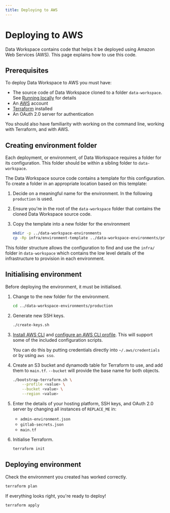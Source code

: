 ```yaml
---
title: Deploying to AWS
---
```

# Deploying to AWS

Data Workspace contains code that helps it be deployed using Amazon Web Services (AWS). This page explains how to use this code.


## Prerequisites

To deploy Data Workspace to AWS you must have:

- The source code of Data Workspace cloned to a folder `data-workspace`. See [Running locally](../development/running-locally.md) for details
- An [AWS](https://aws.amazon.com/) account
- [Terraform](https://developer.hashicorp.com/terraform/) installed
- An OAuth 2.0 server for authentication

You should also have familiarity with working on the command line, working with Terraform, and with AWS.


## Creating environment folder

Each deployment, or environment, of Data Workspace requires a folder for its configuration. This folder should be within a sibling folder to `data-workspace`.

The Data Workspace source code contains a template for this configuration. To create a folder in an appropriate location based on this template:

1. Decide on a meaningful name for the environment. In the following `production` is used.

2. Ensure you're in the root of the `data-workspace` folder that contains the cloned Data Workspace source code.

3. Copy the template into a new folder for the environment

    ```bash
    mkdir -p ../data-workspace-environments
    cp -Rp infra/environment-template ../data-workspace-environments/production
    ```

This folder structure allows the configuration to find and use the `infra/` folder in `data-workspace` which contains the low level details of the infrastructure to provision in each environment.


## Initialising environment

Before deploying the environment, it must be initialised.


1. Change to the new folder for the environment.

    ```bash
    cd ../data-workspace-environments/production
    ```

2. Generate new SSH keys.

    ```bash
    ./create-keys.sh
    ```

3. [Install AWS CLI](https://docs.aws.amazon.com/cli/latest/userguide/getting-started-install.html) and [configure an AWS CLI profile](https://docs.aws.amazon.com/toolkit-for-visual-studio/latest/user-guide/keys-profiles-credentials.html). This will support some of the included configuration scripts.

    You can do this by putting credentials directly into `~/.aws/credentials` or by using `aws sso`.

4. Create an S3 bucket and dynamodb table for Terraform to use, and add them to `main.tf`. `--bucket` will provide the base name for both objects.

    ```bash
    ./bootstrap-terraform.sh \
        --profile <value> \
        --bucket <value> \
        --region <value>
    ```

5. Enter the details of your hosting platform, SSH keys, and OAuth 2.0 server by changing all instances of `REPLACE_ME` in:

    * `admin-environment.json`
    * `gitlab-secrets.json`
    * `main.tf`

6. Initialise Terraform.

    ```bash
    terraform init
    ```


## Deploying environment

Check the environment you created has worked correctly.

```bash
terraform plan
```

If everything looks right, you're ready to deploy!

```bash
terraform apply
```
